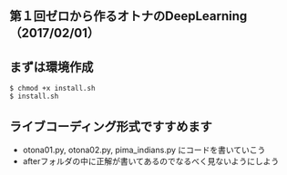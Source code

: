 
## 第１回ゼロから作るオトナのDeepLearning（2017/02/01）

## まずは環境作成

```
$ chmod +x install.sh
$ install.sh
```

## ライブコーディング形式ですすめます

* otona01.py, otona02.py, pima_indians.py にコードを書いていこう
* afterフォルダの中に正解が書いてあるのでなるべく見ないようにしよう
